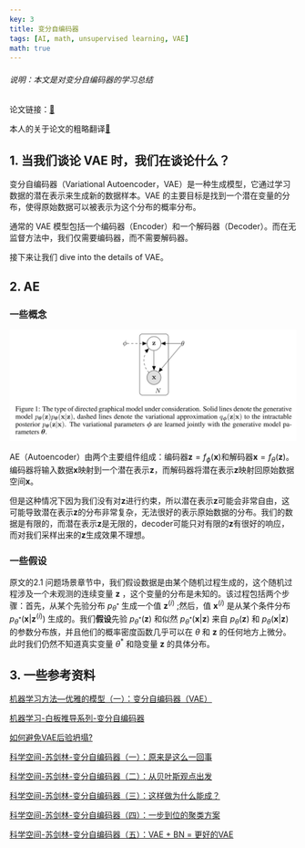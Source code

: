 ```yaml
---
key: 3
title: 变分自编码器
tags: [AI, math, unsupervised learning, VAE]
math: true
---
```


###### 说明：本文是对变分自编码器的学习总结

<!-- more -->

论文链接：[🔗](https://arxiv.org/abs/1312.6114)

本人的关于论文的粗略翻译[🔗](/2025/04/15/arxiv-1312-6114v11)

## 1. 当我们谈论 VAE 时，我们在谈论什么？

变分自编码器（Variational Autoencoder，VAE）是一种生成模型，它通过学习数据的潜在表示来生成新的数据样本。VAE 的主要目标是找到一个潜在变量的分布，使得原始数据可以被表示为这个分布的概率分布。

通常的 VAE 模型包括一个编码器（Encoder）和一个解码器（Decoder）。而在无监督方法中，我们仅需要编码器，而不需要解码器。

接下来让我们 dive into the details of VAE。


## 2. AE

### 一些概念

![](/assets/images/vae.png)

AE（Autoencoder）由两个主要组件组成：编码器$\mathbf{z}=f_{\phi}(\mathbf{x})$和解码器$\mathbf{x}=f_{\theta}(\mathbf{z})$。编码器将输入数据$\mathbf{x}$映射到一个潜在表示$\mathbf{z}$，而解码器将潜在表示$\mathbf{z}$映射回原始数据空间$\mathbf{x}$。

但是这种情况下因为我们没有对$\mathbf{z}$进行约束，所以潜在表示$\mathbf{z}$可能会非常自由，这可能导致潜在表示$\mathbf{z}$的分布非常复杂，无法很好的表示原始数据的分布。我们的数据是有限的，而潜在表示$\mathbf{z}$是无限的，decoder可能只对有限的$\mathbf{z}$有很好的响应，而对我们采样出来的$\mathbf{z}$生成效果不理想。


### 一些假设

原文的2.1 问题场景章节中，我们假设数据是由某个随机过程生成的，这个随机过程涉及一个未观测的连续变量 $\mathbf{z}$ ，这个变量的分布是未知的。该过程包括两个步骤：首先，从某个先验分布 $p_{\theta^*}$ 生成一个值 $\mathbf{z}^{(i)}$ ;然后，值 $\mathbf{x}^{(i)}$ 是从某个条件分布 $p_{\theta^*}(\mathbf{x}|\mathbf{z}^{(i)})$ 生成的。我们**假设**先验 $p_{\theta^*}(\mathbf{z})$ 和似然 $p_{\theta^*}(\mathbf{x}|\mathbf{z})$ 来自 $p_\theta(\mathbf{z})$ 和 $p_\theta(\mathbf{x}|\mathbf{z})$ 的参数分布族，并且他们的概率密度函数几乎可以在 $\theta$ 和 $\mathbf{z}$ 的任何地方上微分。此时我们仍然不知道真实变量 $\theta^*$ 和隐变量 $\mathbf{z}$ 的具体分布。

## 3. 一些参考资料

[机器学习方法—优雅的模型（一）：变分自编码器（VAE）](https://zhuanlan.zhihu.com/p/348498294)

[机器学习-白板推导系列-变分自编码器](https://www.bilibili.com/video/BV1aE411o7qd/?p=170)

[如何避免VAE后验坍塌?](https://zhuanlan.zhihu.com/p/389295612)

[科学空间-苏剑林-变分自编码器（一）：原来是这么一回事](https://spaces.ac.cn/archives/5253)

[科学空间-苏剑林-变分自编码器（二）：从贝叶斯观点出发](https://spaces.ac.cn/archives/5343)

[科学空间-苏剑林-变分自编码器（三）：这样做为什么能成？](https://spaces.ac.cn/archives/5383)

[科学空间-苏剑林-变分自编码器（四）：一步到位的聚类方案](https://spaces.ac.cn/archives/5887)

[科学空间-苏剑林-变分自编码器（五）：VAE + BN = 更好的VAE](https://spaces.ac.cn/archives/7381)
